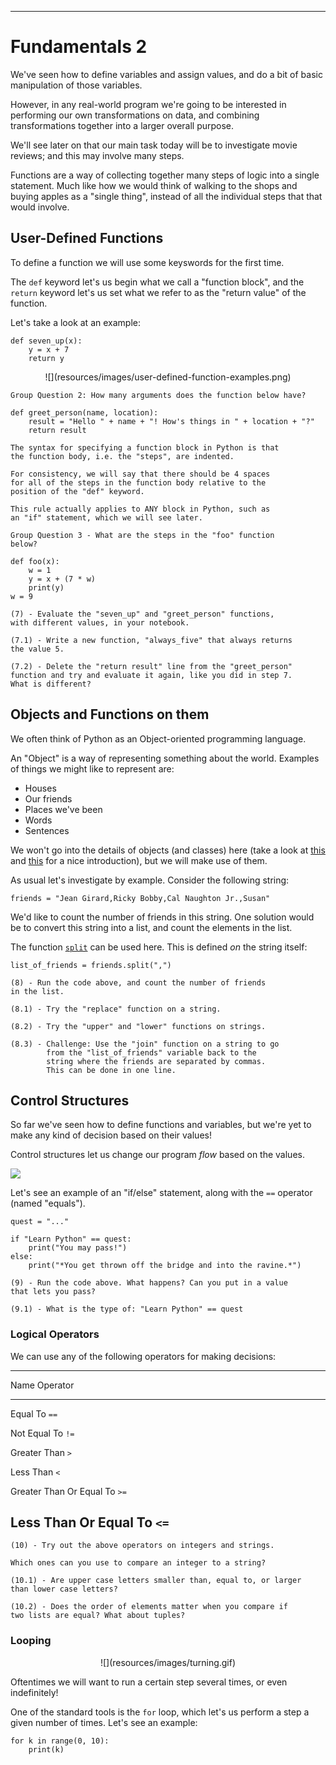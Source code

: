 
----

# Fundamentals 2

We've seen how to define variables and assign values, and do a bit of basic
manipulation of those variables.

However, in any real-world program we're going to be interested in
performing our own transformations on data, and combining transformations
together into a larger overall purpose.

We'll see later on that our main task today will be to investigate movie
reviews; and this may involve many steps.

Functions are a way of collecting together many steps of logic into a single
statement. Much like how we would think of walking to the shops and buying
apples as a "single thing", instead of all the individual steps that that
would involve.


## User-Defined Functions

To define a function we will use some keyswords for the first time.

The `def` keyword let's us begin what we call a "function block", and
the `return` keyword let's us set what we refer to as the "return value" of
the function.

Let's take a look at an example:

```{data-language=python}
def seven_up(x):
    y = x + 7
    return y
```

<center>
![](resources/images/user-defined-function-examples.png)
</center>

```
Group Question 2: How many arguments does the function below have?
```

```{data-language=python}
def greet_person(name, location):
    result = "Hello " + name + "! How's things in " + location + "?"
    return result
```

```note
The syntax for specifying a function block in Python is that
the function body, i.e. the "steps", are indented.

For consistency, we will say that there should be 4 spaces
for all of the steps in the function body relative to the
position of the "def" keyword.

This rule actually applies to ANY block in Python, such as
an "if" statement, which we will see later.
```

```
Group Question 3 - What are the steps in the "foo" function
below?
```

```{data-language=python}
def foo(x):
    w = 1
    y = x + (7 * w)
    print(y)
w = 9
```

```instruction
(7) - Evaluate the "seven_up" and "greet_person" functions,
with different values, in your notebook.

(7.1) - Write a new function, "always_five" that always returns
the value 5.

(7.2) - Delete the "return result" line from the "greet_person"
function and try and evaluate it again, like you did in step 7.
What is different?
```

## Objects and Functions on them

We often think of Python as an Object-oriented programming language.

An "Object" is a way of representing something about the world. Examples of
things we might like to represent are:

- Houses
- Our friends
- Places we've been
- Words
- Sentences

We won't go into the details of objects (and classes) here (take a look at
[this](https://www.digitalocean.com/community/tutorials/how-to-construct-classes-and-define-objects-in-python-3)
and
[this](https://en.wikibooks.org/wiki/A_Beginner%27s_Python_Tutorial/Classes)
for a nice introduction), but we will make use of them.

As usual let's investigate by example. Consider the following string:

```{data-language=python}
friends = "Jean Girard,Ricky Bobby,Cal Naughton Jr.,Susan"
```

We'd like to count the number of friends in this string. One solution would be
to convert this string into a list, and count the elements in the list.

The function [`split`](https://docs.python.org/3/library/stdtypes.html#str.split)
can be used here. This is defined _on_ the string itself:

```{data-language=python}
list_of_friends = friends.split(",")
```

```instruction
(8) - Run the code above, and count the number of friends
in the list.

(8.1) - Try the "replace" function on a string.

(8.2) - Try the "upper" and "lower" functions on strings.

(8.3) - Challenge: Use the "join" function on a string to go
        from the "list_of_friends" variable back to the
        string where the friends are separated by commas.
        This can be done in one line.
```


## Control Structures

So far we've seen how to define functions and variables, but we're yet to make
any kind of decision based on their values!

Control structures let us change our program _flow_ based on the values.

![](resources/images/quest.gif)

Let's see an example of an "if/else" statement, along with the `==` operator
(named "equals").

```{data-language=python}
quest = "..."

if "Learn Python" == quest:
    print("You may pass!")
else:
    print("*You get thrown off the bridge and into the ravine.*")
```

```instruction
(9) - Run the code above. What happens? Can you put in a value
that lets you pass?

(9.1) - What is the type of: "Learn Python" == quest
```


### Logical Operators

We can use any of the following operators for making decisions:

-------------------------------------------
Name                              Operator
--------------------------------- ---------
Equal To                          `==`

Not Equal To                      `!=`

Greater Than                      `>`

Less Than                         `<`

Greater Than Or Equal To          `>=`

Less Than Or Equal To             `<=`
-------------------------------------------

```instruction
(10) - Try out the above operators on integers and strings.

Which ones can you use to compare an integer to a string?

(10.1) - Are upper case letters smaller than, equal to, or larger
than lower case letters?

(10.2) - Does the order of elements matter when you compare if
two lists are equal? What about tuples?
```

### Looping

<center>
![](resources/images/turning.gif)
</center>

Oftentimes we will want to run a certain step several times, or even
indefinitely!

One of the standard tools is the `for` loop, which let's us perform
a step a given number of times. Let's see an example:

```{data-language=python}
for k in range(0, 10):
    print(k)
```
